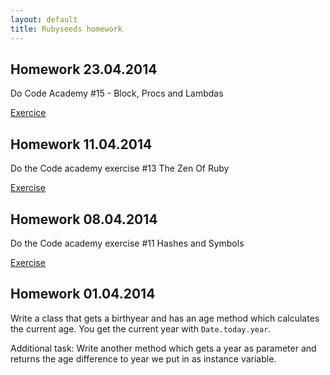 ```yaml
---
layout: default
title: Rubyseeds homework
---
```


## Homework 23.04.2014

Do Code Academy #15 - Block, Procs and Lambdas

[Exercice](http://www.codecademy.com/de/courses/ruby-beginner-en-L3ZCI/0/1?curriculum_id=5059f8619189a5000201fbcb)

## Homework 11.04.2014

Do the Code academy exercise #13 The Zen Of Ruby

[Exercise](http://www.codecademy.com/de/courses/ruby-beginner-en-1o8Mb/0/1?curriculum_id=5059f8619189a5000201fbcb)

## Homework 08.04.2014

Do the Code academy exercise #11 Hashes and Symbols

[Exercise](http://www.codecademy.com/de/courses/ruby-beginner-en-Qn7Qw/0/1?curriculum_id=5059f8619189a5000201fbcb)

## Homework 01.04.2014

Write a class that gets a birthyear and has an age method which calculates the current age. You get the current year with `Date.today.year`.

Additional task:
Write another method which gets a year as parameter and returns the age difference to year we put in as instance variable.

